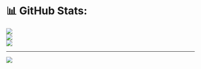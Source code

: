 # 📊 GitHub Stats:
![](https://github-readme-stats.vercel.app/api?username=TG404-JV&theme=dark&hide_border=false&include_all_commits=true&count_private=false)<br/>
![](https://github-readme-streak-stats.herokuapp.com/?user=TG404-JV&theme=dark&hide_border=false)<br/>
![](https://github-readme-stats.vercel.app/api/top-langs/?username=TG404-JV&theme=dark&hide_border=false&include_all_commits=true&count_private=false&layout=compact)

---
[![](https://visitcount.itsvg.in/api?id=TG404-JV&icon=0&color=0)](https://visitcount.itsvg.in)

<!-- Proudly created with GPRM ( https://gprm.itsvg.in ) -->
